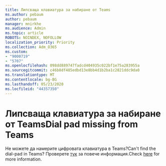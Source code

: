 ```yaml
---
title: Липсваща клавиатура за набиране от Teams
ms.author: pebaum
author: pebaum
manager: mnirkhe
ms.audience: Admin
ms.topic: article
ROBOTS: NOINDEX, NOFOLLOW
localization_priority: Priority
ms.collection: Adm_O365
ms.custom:
- "9000719"
- "5707"
ms.openlocfilehash: 098dd889747fadcd404935c022bf1e75a283955a
ms.sourcegitcommit: c46b8df485edbd13e8bb4d1b2ba1c2821ddc9da0
ms.translationtype: MT
ms.contentlocale: bg-BG
ms.lasthandoff: 05/23/2020
ms.locfileid: "44357350"
---
```

# <a name="dial-pad-missing-from-teams"></a><span data-ttu-id="ba5ea-102">Липсваща клавиатура за набиране от Teams</span><span class="sxs-lookup"><span data-stu-id="ba5ea-102">Dial pad missing from Teams</span></span>

<span data-ttu-id="ba5ea-103">Не можете да намерите цифровата клавиатура в Teams?</span><span class="sxs-lookup"><span data-stu-id="ba5ea-103">Can't find the dial-pad in Teams?</span></span> <span data-ttu-id="ba5ea-104">Проверете [тук](https://docs.microsoft.com/alchemyinsights/teams-voice-dial-pad-missing) за повече информация.</span><span class="sxs-lookup"><span data-stu-id="ba5ea-104">Check [here](https://docs.microsoft.com/alchemyinsights/teams-voice-dial-pad-missing) for more information.</span></span>
